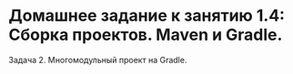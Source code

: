 # Домашнее задание к занятию 1.4: Сборка проектов. Maven и Gradle.
Задача 2. Многомодульный проект на Gradle.
